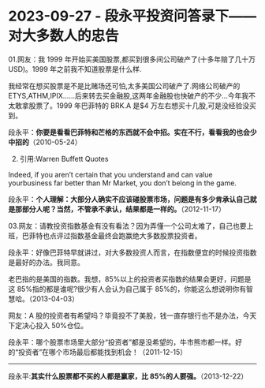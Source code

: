 # 2023-09-27 - 段永平投资问答录下——对大多数人的忠告

01.网友：我 1999 年开始买美国股票,都买到很多间公司破产了(十多年赔了几十万 USD)。1999 年之前我不知道股票是什么样.

我经常在想买股票是不是比赌场还可怕,太多美国公司破产了.网络公司破产的ETYS,ATHM,IPIX……后来转去买金融股,这两年金融股也快破产的不少...今年我不太敢拿股票了。1999 年巴菲特的 BRK.A 是$4 万左右想买十几股,可是没经验没买到。

段永平：**你要是看看巴菲特和芒格的东西就不会中招。实在不行，看看我的也会少中招的**（2010-05-24）

02. 引用:Warren Buffett Quotes

Indeed, if you aren’t certain that you understand and can value yourbusiness far better than Mr Market, you don’t belong in the game. 

段永平：**个人理解：大部分人确实不应该碰股票市场，问题是有多少肯承认自己就是那部分人呢？当然，不管承不承认，结果都是一样的。**（2012-11-17）

03.网友：请教投资指数基金有没有看法？因为弄懂一个公司太难了，自己也要上班，巴菲特也点评过指数基金最终会跑赢绝大多数股票投资者。

段永平：好像巴菲特早就讲过，对大多数投资人而言，在指数便宜的时候投资指数是最好的办法。我同意。

老巴指的是美国的指数。我想，85%以上的投资者买指数的结果会更好，问题是这 85%指的都是谁呢?很少有人会认为自己属于 85%的，你能这么想说明你有智慧哈。（2013-04-03）

网友：A 股的投资者有希望吗？毕竟投不了美股，钱一直存银行也不是办法，今天下定决心投入 50%仓位。

段永平：哪个股票市场里大部分“投资者”都是没希望的，牛市熊市都一样。好的“投资者”在哪个市场最后都能找到机会！（2011-12-15）

------------------------------------------------------------------

段永平:**其实什么股票都不买的人都是赢家，比 85%的人要强。**（2013-12-22）